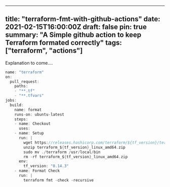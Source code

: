 
---
title: "terraform-fmt-with-github-actions"
date: 2021-02-15T16:00:00Z
draft: false
pin: true
summary: "A Simple github action to keep Terraform formated correctly"
tags: ["terraform", "actions"]
---

Explanation to come....

``` go
name: "terraform"
on:
  pull_request:
    paths:
    - "**.tf"
    - "**.tfvars"
jobs:
  build:
    name: format
    runs-on: ubuntu-latest
    steps:
    - name: Checkout
      uses:
    - name: Setup
      run: |
        wget https://releases.hashicorp.com/terraform/${tf_version}/terraform_${tf_version}_linux_amd64.zip
        unzip terraform_${tf_version}_linux_amd64.zip
        sudo mv ./terraform /usr/local/bin
        rm -rf terraform_${tf_version}_linux_amd64.zip
      env:
        tf_version: "0.14.3"
    - name: Format Check
      run: |
        terraform fmt -check -recursive
```
